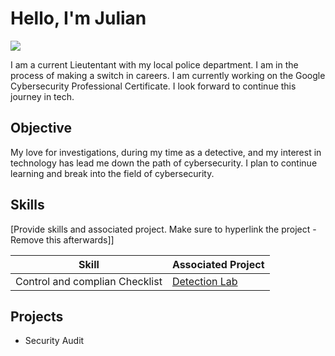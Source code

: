# Hello, I'm Julian
<a href="www.linkedin.com/in/julian-ramos-5a59ba127"><img src="https://img.shields.io/badge/-LinkedIn-0072b1?&style=for-the-badge&logo=linkedin&logoColor=white" /></a>


I am a current Lieutentant with my local police department. I am in the process of making a switch in careers. I am currently working on the Google Cybersecurity Professional Certificate. I look forward to continue this journey in tech. 

## Objective

My love for investigations, during my time as a detective, and my interest in technology has lead me down the path of cybersecurity. I plan to continue learning and break into the field of cybersecurity. 

## Skills
[Provide skills and associated project. Make sure to hyperlink the project - Remove this afterwards]]

| Skill                                         | Associated Project         |
|-----------------------------------------------|----------------------------|
| Control and complian Checklist                | <a href="https://google.com">Detection Lab</a>|

## Projects
- Security Audit

